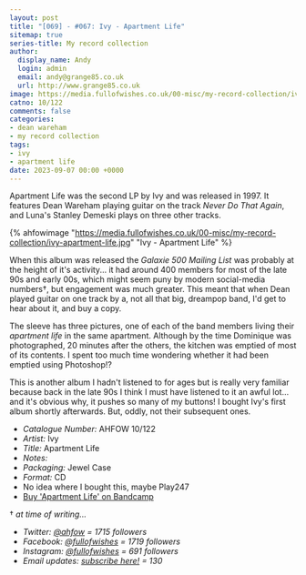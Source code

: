 ```yaml
---
layout: post
title: "[069] - #067: Ivy - Apartment Life"
sitemap: true
series-title: My record collection
author:
  display_name: Andy
  login: admin
  email: andy@grange85.co.uk
  url: http://www.grange85.co.uk
image: https://media.fullofwishes.co.uk/00-misc/my-record-collection/ivy-apartment-life.jpg
catno: 10/122
comments: false
categories:
- dean wareham
- my record collection
tags:
- ivy
- apartment life
date: 2023-09-07 00:00 +0000
---
```

Apartment Life was the second LP by Ivy and was released in 1997. It features Dean Wareham playing guitar on the track _Never Do That Again_, and Luna's Stanley Demeski plays on three other tracks.

{% ahfowimage "https://media.fullofwishes.co.uk/00-misc/my-record-collection/ivy-apartment-life.jpg" "Ivy - Apartment Life" %}

When this album was released the _Galaxie 500 Mailing List_ was probably at the height of it's activity... it had around 400 members for most of the late 90s and early 00s, which might seem puny by modern social-media numbers&dagger;, but engagement was much greater. This meant that when Dean played guitar on one track by a, not all that big, dreampop band, I'd get to hear about it, and buy a copy.

<!--more-->

The sleeve has three pictures, one of each of the band members living their _apartment life_ in the same apartment. Although by the time Dominique was photographed, 20 minutes after the others, the kitchen was emptied of most of its contents. I spent too much time wondering whether it had been emptied using Photoshop!?

This is another album I hadn't listened to for ages but is really very familiar because back in the late 90s I think I must have listened to it an awful lot... and it's obvious why, it pushes so many of my buttons! I bought Ivy's first album shortly afterwards. But, oddly, not their subsequent ones.

 - *Catalogue Number:* AHFOW 10/122
 - *Artist:* Ivy
 - *Title:* Apartment Life
 - *Notes:* 
 - *Packaging:* Jewel Case
 - *Format:* CD
 - No idea where I bought this, maybe Play247
 - [Buy 'Apartment Life' on Bandcamp](https://ivy-band.bandcamp.com/album/apartment-life-25th-anniversary-edition)

 &dagger; _at time of writing..._
  - _Twitter: [@ahfow](https://twitter.com/ahfow/) = 1715 followers_
  - _Facebook: [@fullofwishes](https://www.facebook.com/fullofwishes/) = 1719 followers_
  - _Instagram: [@fullofwishes](https://instagram.com/fullofwishes/) = 691 followers_
  - _Email updates: [subscribe here!](http://eepurl.com/hvmzyH) = 130_
